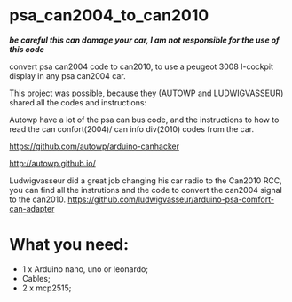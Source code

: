 # psa_can2004_to_can2010


***be careful this can damage your car, I am not responsible for the use of this code***


convert psa can2004 code to can2010, to use a peugeot 3008 I-cockpit display in any psa can2004 car.

This project was possible, because they (AUTOWP and LUDWIGVASSEUR) shared all the codes and instructions:

Autowp have a lot of the psa can bus code, and the instructions to how to read the can confort(2004)/ can info div(2010) codes from the car.

https://github.com/autowp/arduino-canhacker 

http://autowp.github.io/

Ludwigvasseur did a great job changing his car radio to the Can2010 RCC, you can find all the instrutions and the code to convert the can2004 signal to the can2010.
https://github.com/ludwigvasseur/arduino-psa-comfort-can-adapter

# What you need:
- 1 x Arduino nano, uno or leonardo;
- Cables;
- 2 x mcp2515;

